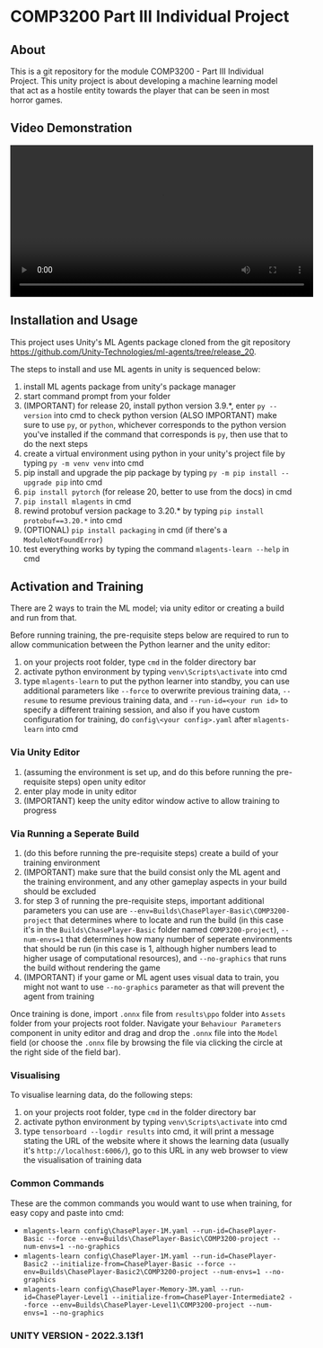 # COMP3200 Part III Individual Project

## About

This is a git repository for the module COMP3200 - Part III Individual Project. This unity 
project is about developing a machine learning model that act as a hostile entity towards
the player that can be seen in most horror games.

## Video Demonstration

<video src = "demo.mp4" width = "540" controls></video>

## Installation and Usage

This project uses Unity's ML Agents package cloned from the git repository https://github.com/Unity-Technologies/ml-agents/tree/release_20.

The steps to install and use ML agents in unity is sequenced below:

1. install ML agents package from unity's package manager
2. start command prompt from your folder
3. (IMPORTANT) for release 20, install python version 3.9.*, enter `py --version` into cmd to check python version
(ALSO IMPORTANT) make sure to use `py`, or `python`, whichever corresponds to the python version you've installed
if the command that corresponds is `py`, then use that to do the next steps
4. create a virtual environment using python in your unity's project file by typing `py -m venv venv` into cmd
5. pip install and upgrade the pip package by typing `py -m pip install --upgrade pip` into cmd
6. `pip install pytorch` (for release 20, better to use from the docs) in cmd
7. `pip install mlagents` in cmd
8. rewind protobuf version package to 3.20.* by typing `pip install protobuf==3.20.*` into cmd
9. (OPTIONAL) `pip install packaging` in cmd (if there's a `ModuleNotFoundError`)
10. test everything works by typing the command `mlagents-learn --help` in cmd

## Activation and Training

There are 2 ways to train the ML model; via unity editor or creating a build and run from that.

Before running training, the pre-requisite steps below are required to run to allow communication between the Python learner and the unity editor:

1. on your projects root folder, type `cmd` in the folder directory bar
2. activate python environment by typing `venv\Scripts\activate` into cmd
3. type `mlagents-learn` to put the python learner into standby, you can use additional parameters like `--force` to overwrite previous training data, `--resume` to resume previous training data, and `--run-id=<your run id>` to specify a different training session, and also if you have custom configuration for training, do `config\<your config>.yaml` after `mlagents-learn` into cmd

### Via Unity Editor

1. (assuming the environment is set up, and do this before running the pre-requisite steps) open unity editor
2. enter play mode in unity editor
3. (IMPORTANT) keep the unity editor window active to allow training to progress

### Via Running a Seperate Build

1. (do this before running the pre-requisite steps) create a build of your training environment
2. (IMPORTANT) make sure that the build consist only the ML agent and the training environment, and any other gameplay aspects in your build should be excluded
3. for step 3 of running the pre-requisite steps, important additional parameters you can use are `--env=Builds\ChasePlayer-Basic\COMP3200-project` that determines where to locate and run the build (in this case it's in the `Builds\ChasePlayer-Basic` folder named `COMP3200-project`), `--num-envs=1` that determines how many number of seperate environments that should be run (in this case is 1, although higher numbers lead to higher usage of computational resources), and `--no-graphics` that runs the build without rendering the game
4. (IMPORTANT) if your game or ML agent uses visual data to train, you might not want to use `--no-graphics` parameter as that will prevent the agent from training

Once training is done, import `.onnx` file from `results\ppo` folder into `Assets` folder from your projects root folder.
Navigate your `Behaviour Parameters` component in unity editor and drag and drop the `.onnx` file into the `Model` field (or choose the `.onnx` file by browsing the file via clicking the circle at the right side of the field bar).

### Visualising

To visualise learning data, do the following steps:

1. on your projects root folder, type `cmd` in the folder directory bar
2. activate python environment by typing `venv\Scripts\activate` into cmd
3. type `tensorboard --logdir results` into cmd, it will print a message stating the URL of the website where it shows the learning data (usually it's `http://localhost:6006/`), go to this URL in any web browser to view the visualisation of training data

### Common Commands

These are the common commands you would want to use when training, for easy copy and paste into cmd:
- `mlagents-learn config\ChasePlayer-1M.yaml --run-id=ChasePlayer-Basic --force --env=Builds\ChasePlayer-Basic\COMP3200-project --num-envs=1 --no-graphics`
- `mlagents-learn config\ChasePlayer-1M.yaml --run-id=ChasePlayer-Basic2 --initialize-from=ChasePlayer-Basic --force --env=Builds\ChasePlayer-Basic2\COMP3200-project --num-envs=1 --no-graphics`
- `mlagents-learn config\ChasePlayer-Memory-3M.yaml --run-id=ChasePlayer-Level1 --initialize-from=ChasePlayer-Intermediate2 --force --env=Builds\ChasePlayer-Level1\COMP3200-project --num-envs=1 --no-graphics`

### UNITY VERSION - 2022.3.13f1
